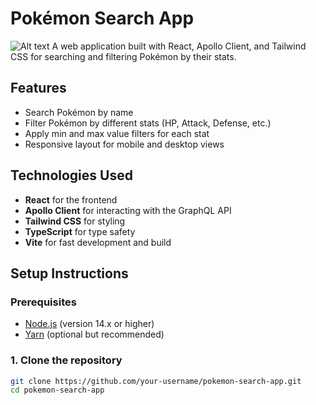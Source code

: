 # Pokémon Search App
![Alt text](pokemon-app\src\assets\pokemonBall.jpg)
A web application built with React, Apollo Client, and Tailwind CSS for searching and filtering Pokémon by their stats.

## Features
- Search Pokémon by name
- Filter Pokémon by different stats (HP, Attack, Defense, etc.)
- Apply min and max value filters for each stat
- Responsive layout for mobile and desktop views

## Technologies Used
- **React** for the frontend
- **Apollo Client** for interacting with the GraphQL API
- **Tailwind CSS** for styling
- **TypeScript** for type safety
- **Vite** for fast development and build

## Setup Instructions

### Prerequisites
- [Node.js](https://nodejs.org/en/) (version 14.x or higher)
- [Yarn](https://yarnpkg.com/) (optional but recommended)

### 1. Clone the repository
   ```bash
   git clone https://github.com/your-username/pokemon-search-app.git
   cd pokemon-search-app
